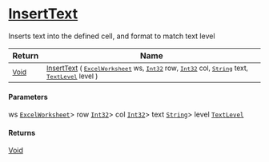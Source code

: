# [InsertText](./ExcelHelper-100664044.md)

Inserts text into the defined cell, and format to match text level

| Return | Name | 
| --- | --- | 
| <sub>[Void](https://docs.microsoft.com/en-us/dotnet/api/System.Void)</sub>| <sub>[InsertText](./ExcelHelper-100664044.md) ( [`ExcelWorksheet`](./ExcelHelper-100664044.md) ws, [`Int32`](https://docs.microsoft.com/en-us/dotnet/api/System.Int32) row, [`Int32`](https://docs.microsoft.com/en-us/dotnet/api/System.Int32) col, [`String`](https://docs.microsoft.com/en-us/dotnet/api/System.String) text, [`TextLevel`](./../Excel/TextLevel.md) level )</sub>| <br>


#### Parameters
 ws  [`ExcelWorksheet`](./ExcelHelper-100664044.md)> row  [`Int32`](https://docs.microsoft.com/en-us/dotnet/api/System.Int32)> col  [`Int32`](https://docs.microsoft.com/en-us/dotnet/api/System.Int32)> text  [`String`](https://docs.microsoft.com/en-us/dotnet/api/System.String)> level  [`TextLevel`](./../Excel/TextLevel.md)
#### Returns
[Void](https://docs.microsoft.com/en-us/dotnet/api/System.Void)